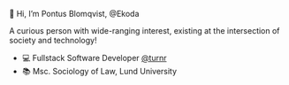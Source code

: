 👋 Hi, I’m Pontus Blomqvist, @Ekoda

A curious person with wide-ranging interest, existing at the intersection of society and technology!

- :computer: Fullstack Software Developer <a href="https://www.turnr.se/">@turnr</a>
- :books: Msc. Sociology of Law, Lund University 
